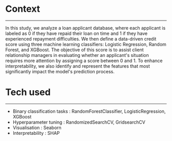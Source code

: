 # Context
---------------
In this study, we analyze a loan applicant database, where each applicant is labeled as 0 if they have repaid their loan on time and 1 if they have experienced repayment difficulties. We then define a data-driven credit score using three machine learning classifiers: Logistic Regression, Random Forest, and XGBoost. The objective of this score is to assist client relationship managers in evaluating whether an applicant's situation requires more attention by assigning a score between 0 and 1. To enhance interpretability, we also identify and represent the features that most significantly impact the model's prediction process.

# Tech used
---------------------
* Binary classification tasks : RandomForestClassifier, LogisticRegression,  XGBoost
* Hyperparameter tuning : RandomizedSearchCV, GridsearchCV
* Visualisation : Seaborn
* Interpretability : SHAP

